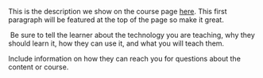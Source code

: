 This is the description we show on the course page [here](https://lab.github.com/Wjmfuzzy1029/analog-electronics). This first paragraph will be featured at the top of the page so make it great.
​

​
Be sure to tell the learner about the technology you are teaching, why they should learn it, how they can use it, and what you will teach them.
​


Include information on how they can reach you for questions about the content or course. 